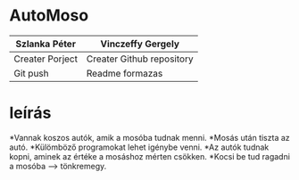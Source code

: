 # AutoMoso

| Szlanka Péter    | Vinczeffy Gergely |
| -------------   | ------------- |
| Creater Porject  | Creater Github repository  |
| Git push  | Readme formazas  |

# **leírás**
*Vannak koszos autók, amik a mosóba tudnak menni.
*Mosás után tiszta az autó.
*Külömböző programokat lehet igénybe venni.
*Az autók tudnak kopni, aminek az értéke a mosáshoz mérten csökken.
*Kocsi be tud ragadni a mosóba --> tönkremegy.
